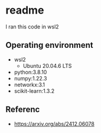 # readme

I ran this code in wsl2

## Operating environment

- wsl2
  - Ubuntu 20.04.6 LTS
- python:3.8.10
- numpy:1.22.3
- networkx:3.1
- scikit-learn:1.3.2



## Referenc
* https://arxiv.org/abs/2412.06078
